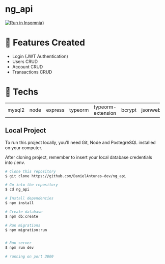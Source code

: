 # ng_api


[![Run in Insomnia}](https://insomnia.rest/images/run.svg)](https://insomnia.rest/run/?label=ng_api&uri=https%3A%2F%2Fraw.githubusercontent.com%2FDanielAntunes-dev%2Fng_api%2Fmaster%2FInsomnia_2022-11-18.json)


📝 Features Created
=====================
* Login (JWT Authentication)
* Users CRUD
* Account CRUD
* Transactions CRUD


🚀 Techs
=================

<table>
<tr>
<td>mysql2</td>
<td>node</td>
<td>express</td>
<td>typeorm</td>
<td>typeorm-extension</td>
<td>bcrypt</td>
<td>jsonwebtoken</td>
<td>class-validator</td>
<td>reflect-metadata</td>
</tr>
</table>

## Local Project

To run this project locally, you'll need Git, Node and PostegreSQL installed on your computer.

After cloning project, remember to insert your local database credentials into /.env.

```bash
# Clone this repository
$ git clone https://github.com/DanielAntunes-dev/ng_api

# Go into the repository
$ cd ng_api

# Install dependencies
$ npm install

# Create database
$ npm db:create

# Run migrations
$ npm migration:run


# Run server
$ npm run dev

# running on port 3000
```


